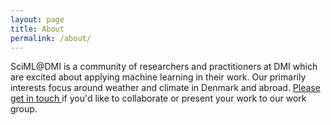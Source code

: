 ```yaml
---
layout: page
title: About
permalink: /about/
---
```


SciML@DMI is a community of researchers and practitioners at DMI which are
excited about applying machine learning in their work. Our primarily interests
focus around weather and climate in Denmark and abroad.
[Please get in touch <i class="fa fa-envelope"></i>](mailto://{{site.contact_email}}) if you'd like to collaborate or present your work to our work group.

